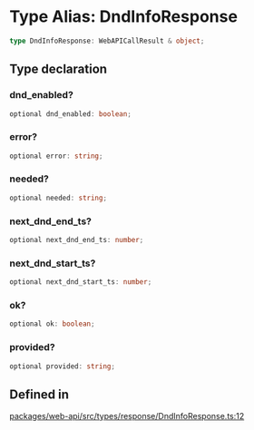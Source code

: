 # Type Alias: DndInfoResponse

```ts
type DndInfoResponse: WebAPICallResult & object;
```

## Type declaration

### dnd\_enabled?

```ts
optional dnd_enabled: boolean;
```

### error?

```ts
optional error: string;
```

### needed?

```ts
optional needed: string;
```

### next\_dnd\_end\_ts?

```ts
optional next_dnd_end_ts: number;
```

### next\_dnd\_start\_ts?

```ts
optional next_dnd_start_ts: number;
```

### ok?

```ts
optional ok: boolean;
```

### provided?

```ts
optional provided: string;
```

## Defined in

[packages/web-api/src/types/response/DndInfoResponse.ts:12](https://github.com/slackapi/node-slack-sdk/blob/7b348598b763c2b7545d1042b5f0429775cfa62c/packages/web-api/src/types/response/DndInfoResponse.ts#L12)
